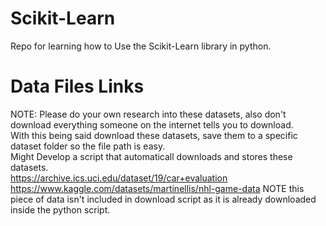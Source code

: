 # Scikit-Learn  
Repo for learning how to Use the Scikit-Learn library in python.  

# Data Files Links
NOTE: Please do your own research into these datasets, also don't download everything someone on the internet tells you to download.  
With this being said download these datasets, save them to a specific dataset folder so the file path is easy.  
Might Develop a script that automaticall downloads and stores these datasets.  
https://archive.ics.uci.edu/dataset/19/car+evaluation  
https://www.kaggle.com/datasets/martinellis/nhl-game-data NOTE this piece of data isn't included in download script as it is already downloaded inside the python script.  



